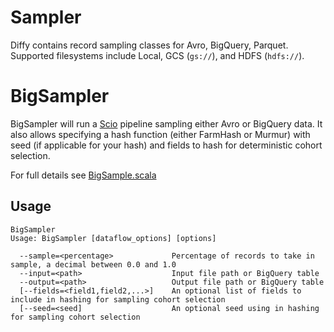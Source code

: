 Sampler
=======

Diffy contains record sampling classes for Avro, BigQuery, Parquet. Supported filesystems include Local, GCS (`gs://`), and HDFS (`hdfs://`).

# BigSampler

BigSampler will run a [Scio](https://github.com/spotify/scio) pipeline sampling either Avro or BigQuery data.
 It also allows specifying a hash function (either FarmHash or Murmur) with seed (if applicable for 
 your hash) and fields to hash for deterministic cohort selection.

For full details see [BigSample.scala](https://github.com/spotify/ratatool/blob/master/ratatool-sampling/src/main/scala/com/spotify/ratatool/samplers/BigSampler.scala)

## Usage

```
BigSampler
Usage: BigSampler [dataflow_options] [options]

  --sample=<percentage>             Percentage of records to take in sample, a decimal between 0.0 and 1.0
  --input=<path>                    Input file path or BigQuery table
  --output=<path>                   Output file path or BigQuery table
  [--fields=<field1,field2,...>]    An optional list of fields to include in hashing for sampling cohort selection
  [--seed=<seed]                    An optional seed using in hashing for sampling cohort selection
```
